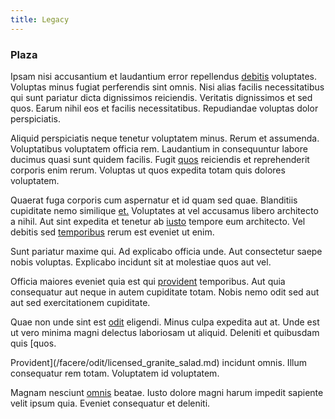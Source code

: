 ```yaml
---
title: Legacy
---
```


### Plaza

Ipsam nisi accusantium et laudantium error repellendus [debitis](/facere/odit/licensed_granite_salad.md) voluptates. Voluptas minus fugiat perferendis sint omnis. Nisi alias facilis necessitatibus qui sunt pariatur dicta dignissimos reiciendis. Veritatis dignissimos et sed quos. Earum nihil eos et facilis necessitatibus. Repudiandae voluptas dolor perspiciatis.

Aliquid perspiciatis neque tenetur voluptatem minus. Rerum et assumenda. Voluptatibus voluptatem officia rem. Laudantium in consequuntur labore ducimus quasi sunt quidem facilis. Fugit [quos](/dolore/odio/neque/libero/xss_cyan_open_source.md) reiciendis et reprehenderit corporis enim rerum. Voluptas ut quos expedita totam quis dolores voluptatem.

Quaerat fuga corporis cum aspernatur et id quam sed quae. Blanditiis cupiditate nemo similique [et.](/eos/est/autem/oregon_california.md) Voluptates at vel accusamus libero architecto a nihil. Aut sint expedita et tenetur ab [iusto](/facere/temporibus/consequatur/qui/multi_byte_cross_platform_green.md) tempore eum architecto. Vel debitis sed [temporibus](/earum/quo/dolorem/ergonomic_wooden_cheese_oklahoma.md) rerum est eveniet ut enim.

Sunt pariatur maxime qui. Ad explicabo officia unde. Aut consectetur saepe nobis voluptas. Explicabo incidunt sit at molestiae quos aut vel.

Officia maiores eveniet quia est qui [provident](/eos/est/autem/baby_&_industrial_model.md) temporibus. Aut quia consequatur aut neque in autem cupiditate totam. Nobis nemo odit sed aut aut sed exercitationem cupiditate.

Quae non unde sint est [odit](/facere/temporibus/savings_account.md) eligendi. Minus culpa expedita aut at. Unde est ut vero minima magni delectus laboriosam ut aliquid. Deleniti et quibusdam quis [quos.

Provident](/facere/odit/licensed_granite_salad.md) incidunt omnis. Illum consequatur rem totam. Voluptatem id voluptatem.

Magnam nesciunt [omnis](/facere/temporibus/consequatur/qui/path_crossroad_refined_soft_table.md) beatae. Iusto dolore magni harum impedit sapiente velit ipsum quia. Eveniet consequatur et deleniti.
